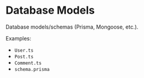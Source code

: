 # Database Models

Database models/schemas (Prisma, Mongoose, etc.).

Examples:
- `User.ts`
- `Post.ts`
- `Comment.ts`
- `schema.prisma`